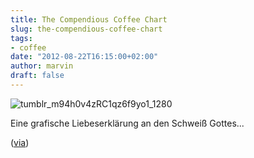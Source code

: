 ```yaml
---
title: The Compendious Coffee Chart
slug: the-compendious-coffee-chart
tags:
- coffee
date: "2012-08-22T16:15:00+02:00"
author: marvin
draft: false
---
```

![tumblr_m94h0v4zRC1qz6f9yo1_1280](/images/tumblr_m94h0v4zRC1qz6f9yo1_1280.jpg)

Eine grafische Liebeserklärung an den Schweiß Gottes...

([via](http://thisisnthappiness.com/post/29915945197/the-compendious-coffee-chart))